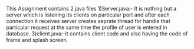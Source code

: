 This Assignment contains 2 java files
1)Server.java:- It is nothing but a server which is listening its clients on particular port and after each connection it receives server creates seprate thread for handle that particular request at the same time the profile of user is entered in database.
3)client.java:-It contains client code and also having the code of frame and splash screen.

